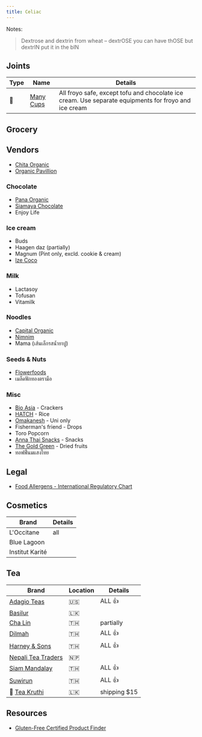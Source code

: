 ```yaml
---
title: Celiac
---
```


Notes:
> Dextrose and dextrin from wheat – dextrOSE you can have thOSE but dextrIN put it in the bIN

## Joints

| Type | Name                                 | Details                                                                                              |
| ---- | ------------------------------------ | ---------------------------------------------------------------------------------------------------- |
| 🍦  | [Many Cups](http://www.manycups.com) | All froyo safe, except tofu and chocolate ice cream. Use separate equipments for froyo and ice cream |

## Grocery

## Vendors

- [Chita Organic](https://www.chitaorganicfood.co.th/category)
- [Organic Pavillion](https://shopee.co.th/organicpavilion)

### Chocolate

- [Pana Organic](https://pana-organic.com)
- [Siamaya Chocolate](https://siamayachocolate.com)
- Enjoy Life

### Ice cream

- Buds
- Haagen daz (partially)
- Magnum (Pint only, excld. cookie & cream)
- [Ize Coco](http://www.izecoco.com/product.html)

### Milk

- Lactasoy
- Tofusan
- Vitamilk

### Noodles

- [Capital Organic](https://www.capital-organic.com/catalog.aspx)
- [Nimnim](https://www.nimnimnoodle.com)
- Mama (เส้นเล็กรสน้ำยาปู)

### Seeds & Nuts

- [Flowerfoods](https://www.flowerfoodth.com/category)
- เมล็ดฟักทองตรามือ

### Misc

- [Bio Asia](https://www.bioasia.co.th/pdf) - Crackers
- [HATCH](https://www.facebook.com/hatchgoodies) - Rice
- [Omakanesh](https://www.facebook.com/omakanesh/) - Uni only
- Fisherman's friend - Drops
- Toro Popcorn
- [Anna Thai Snacks](https://fatherman.co.th/en/anna-thai-snacks-en/) - Snacks
- [The Gold Green](http://www.thegoldgreenthailand.com/#fruit) - Dried fruits
- ทอฟฟี่นมแสงไทย

## Legal

- [Food Allergens - International Regulatory Chart](https://farrp.unl.edu/IRChart)

## Cosmetics

| Brand           | Details |
| --------------- | ------- |
| L'Occitane      | all     |
| Blue Lagoon     |         |
| Institut Karité |         |

## Tea

| Brand                                                                                             | Location | Details                                        |
| ------------------------------------------------------------------------------------------------- | -------- | ---------------------------------------------- |
| [Adagio Teas](https://www.adagio.com)                                                             | 🇺🇸     | ALL 👍                                        |
| [Basilur](https://www.basilurtea.com/)                                                            | 🇱🇰     |                                                |
| [Cha Lin](https://th-th.facebook.com/pg/LhinTeaShop2/shop/?referral_code=page_shop_tab&preview=1) | 🇹🇭     | partially                                      |
| [Dilmah](https://shop.dilmahteathailand.com/en/)                                                  | 🇹🇭     | ALL 👍                                        |
| [Harney & Sons](https://harneyteasthailand.com)                                                   | 🇹🇭     | ALL 👍                                        |
| [Nepali Tea Traders](https://www.nepaliteatraders.com/collections/black-tea)                      | 🇳🇵     |                                                |
| [Siam Mandalay](https://www.facebook.com/SiamMandalayHealthandWellness/)                          | 🇹🇭     | ALL 👍                                        |
| [Suwirun](http://www.suwirunteashop.com/)           | 🇹🇭     | ALL 👍                                        |
| 🔸 [Tea Kruthi](https://teakruthi.com/collections/our-teas)                                      | 🇱🇰     | shipping $15                                 |

## Resources

- [Gluten-Free Certified Product Finder](https://gfco.org/product-directory/)
